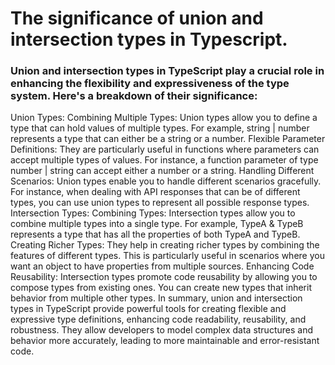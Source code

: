 # The significance of union and intersection types in Typescript.
### Union and intersection types in TypeScript play a crucial role in enhancing the flexibility and expressiveness of the type system. Here's a breakdown of their significance:
Union Types:
Combining Multiple Types: Union types allow you to define a type that can hold values of multiple types. For example, string | number represents a type that can either be a string or a number.
Flexible Parameter Definitions: They are particularly useful in functions where parameters can accept multiple types of values. For instance, a function parameter of type number | string can accept either a number or a string.
Handling Different Scenarios: Union types enable you to handle different scenarios gracefully. For instance, when dealing with API responses that can be of different types, you can use union types to represent all possible response types.
Intersection Types:
Combining Types: Intersection types allow you to combine multiple types into a single type. For example, TypeA & TypeB represents a type that has all the properties of both TypeA and TypeB.
Creating Richer Types: They help in creating richer types by combining the features of different types. This is particularly useful in scenarios where you want an object to have properties from multiple sources.
Enhancing Code Reusability: Intersection types promote code reusability by allowing you to compose types from existing ones. You can create new types that inherit behavior from multiple other types.
In summary, union and intersection types in TypeScript provide powerful tools for creating flexible and expressive type definitions, enhancing code readability, reusability, and robustness. They allow developers to model complex data structures and behavior more accurately, leading to more maintainable and error-resistant code.